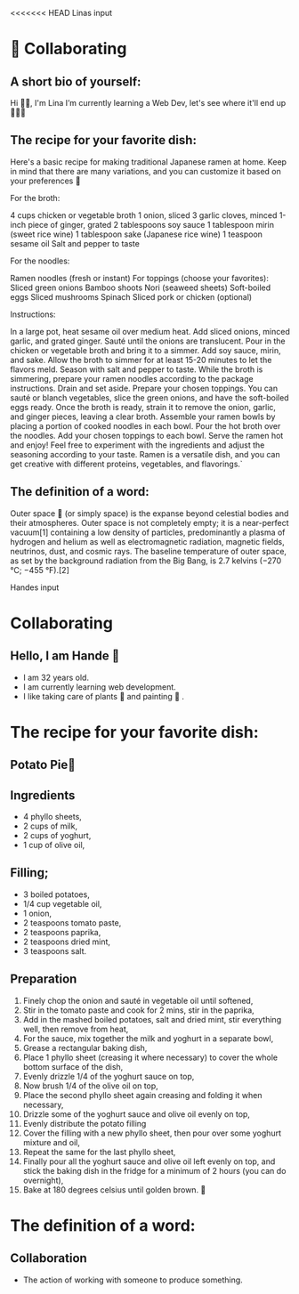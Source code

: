 <<<<<<< HEAD
Linas input
# 👥 Collaborating

## A short bio of yourself:

Hi 👋🏻, I'm Lina
I’m currently learning a Web Dev, let's see where it'll end up 👩🏻‍💻

## The recipe for your favorite dish:

Here's a basic recipe for making traditional Japanese ramen at home. Keep in mind that there are many variations, and you can customize it based on your preferences 🍜

For the broth:

4 cups chicken or vegetable broth
1 onion, sliced
3 garlic cloves, minced
1-inch piece of ginger, grated
2 tablespoons soy sauce
1 tablespoon mirin (sweet rice wine)
1 tablespoon sake (Japanese rice wine)
1 teaspoon sesame oil
Salt and pepper to taste

For the noodles:

Ramen noodles (fresh or instant)
For toppings (choose your favorites):
Sliced green onions
Bamboo shoots
Nori (seaweed sheets)
Soft-boiled eggs
Sliced mushrooms
Spinach
Sliced pork or chicken (optional)

Instructions:

In a large pot, heat sesame oil over medium heat. Add sliced onions, minced garlic, and grated ginger. Sauté until the onions are translucent.
Pour in the chicken or vegetable broth and bring it to a simmer. Add soy sauce, mirin, and sake. Allow the broth to simmer for at least 15-20 minutes to let the flavors meld. Season with salt and pepper to taste.
While the broth is simmering, prepare your ramen noodles according to the package instructions. Drain and set aside.
Prepare your chosen toppings. You can sauté or blanch vegetables, slice the green onions, and have the soft-boiled eggs ready.
Once the broth is ready, strain it to remove the onion, garlic, and ginger pieces, leaving a clear broth.
Assemble your ramen bowls by placing a portion of cooked noodles in each bowl. Pour the hot broth over the noodles.
Add your chosen toppings to each bowl.
Serve the ramen hot and enjoy!
Feel free to experiment with the ingredients and adjust the seasoning according to your taste. Ramen is a versatile dish, and you can get creative with different proteins, vegetables, and flavorings.`

## The definition of a word:

Outer space 🌌 (or simply space) is the expanse beyond celestial bodies and their atmospheres. Outer space is not completely empty; it is a near-perfect vacuum[1] containing a low density of particles, predominantly a plasma of hydrogen and helium as well as electromagnetic radiation, magnetic fields, neutrinos, dust, and cosmic rays. The baseline temperature of outer space, as set by the background radiation from the Big Bang, is 2.7 kelvins (−270 °C; −455 °F).[2]

Handes input
# Collaborating

## Hello, I am Hande  🤗
- I am 32 years old. 
- I am currently learning web development.
- I like taking care of plants 🌱 and painting 🎨 .

# The recipe for your favorite dish:
## Potato Pie🥔
## Ingredients 
- 4 phyllo sheets,
- 2 cups of milk,
- 2 cups of yoghurt,
- 1 cup of olive oil,

## Filling;

- 3 boiled potatoes,
- 1/4 cup vegetable oil,
- 1 onion,
- 2 teaspoons tomato paste,
- 2 teaspoons paprika,
- 2 teaspoons dried mint,
- 3 teaspoons salt.

## Preparation
1) Finely chop the onion and sauté in vegetable oil until softened,
2) Stir in the tomato paste and cook for 2 mins, stir in the paprika,
3) Add in the mashed boiled potatoes, salt and dried mint, stir everything well, then remove from heat,
4) For the sauce, mix together the milk and yoghurt in a separate bowl,
5) Grease a rectangular baking dish,
6) Place 1 phyllo sheet (creasing it where necessary) to cover the whole bottom surface of the dish,
7) Evenly drizzle 1/4 of the yoghurt sauce on top,
8) Now brush 1/4 of the olive oil on top,
9) Place the second phyllo sheet again creasing and folding it when necessary,
10) Drizzle some of the yoghurt sauce and olive oil evenly on top,
11) Evenly distribute the potato filling
12) Cover the filling with a new phyllo sheet, then pour over some yoghurt mixture and oil,
13) Repeat the same for the last phyllo sheet,
14) Finally pour all the yoghurt sauce and olive oil left evenly on top, and stick the baking dish in the fridge for a minimum of 2 hours (you can do overnight),
15) Bake at 180 degrees celsius until golden brown. 🤤


# The definition of a word:
## Collaboration
- The action of working with someone to produce something.

